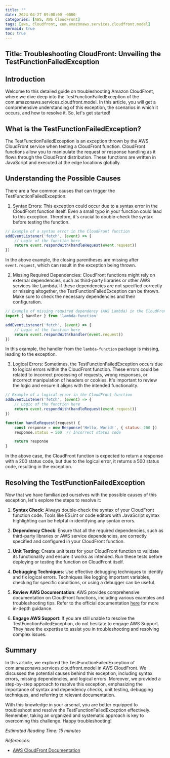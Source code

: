 ```yaml
---
title: ""
date: 2024-04-27 09:00:00 -0000
categories: [AWS, AWS CloudFront]
tags: [aws, cloudfront, com.amazonaws.services.cloudfront.model]
mermaid: true
toc: true
---
```


## Title: Troubleshooting CloudFront: Unveiling the TestFunctionFailedException

## Introduction

Welcome to this detailed guide on troubleshooting Amazon CloudFront, where we dive deep into the TestFunctionFailedException of the com.amazonaws.services.cloudfront.model. In this article, you will get a comprehensive understanding of this exception, the scenarios in which it occurs, and how to resolve it. So, let's get started!

## What is the TestFunctionFailedException?

The TestFunctionFailedException is an exception thrown by the AWS CloudFront service when testing a CloudFront function. CloudFront functions allow you to manipulate the request or response handling as it flows through the CloudFront distribution. These functions are written in JavaScript and executed at the edge locations globally.

## Understanding the Possible Causes

There are a few common causes that can trigger the TestFunctionFailedException:

1. Syntax Errors: This exception could occur due to a syntax error in the CloudFront function itself. Even a small typo in your function could lead to this exception. Therefore, it's crucial to double-check the syntax before testing the function.

```javascript
// Example of a syntax error in the CloudFront function
addEventListener('fetch', (event) => {
    // Logic of the function here
    return event.respondWith(handleRequest(event.request))
})
```

In the above example, the closing parentheses are missing after `event.request`, which can result in the exception being thrown.

2. Missing Required Dependencies: CloudFront functions might rely on external dependencies, such as third-party libraries or other AWS services like Lambda. If these dependencies are not specified correctly or missing altogether, the TestFunctionFailedException can be thrown. Make sure to check the necessary dependencies and their configuration.

```javascript
// Example of missing required dependency (AWS Lambda) in the CloudFront function
import { handler } from 'lambda-function'

addEventListener('fetch', (event) => {
    // Logic of the function here
    return event.respondWith(handler(event.request))
})
```

In this example, the handler from the `lambda-function` package is missing, leading to the exception.

3. Logical Errors: Sometimes, the TestFunctionFailedException occurs due to logical errors within the CloudFront function. These errors could be related to incorrect processing of requests, wrong responses, or incorrect manipulation of headers or cookies. It's important to review the logic and ensure it aligns with the intended functionality.

```javascript
// Example of a logical error in the CloudFront function
addEventListener('fetch', (event) => {
    // Logic of the function here
    return event.respondWith(handleRequest(event.request))
})

function handleRequest(request) {
    const response = new Response('Hello, World!', { status: 200 })
    response.status = 500  // Incorrect status code

    return response
}
```

In the above case, the CloudFront function is expected to return a response with a 200 status code, but due to the logical error, it returns a 500 status code, resulting in the exception.

## Resolving the TestFunctionFailedException

Now that we have familiarized ourselves with the possible causes of this exception, let's explore the steps to resolve it:

1. **Syntax Check**: Always double-check the syntax of your CloudFront function code. Tools like ESLint or code editors with JavaScript syntax highlighting can be helpful in identifying any syntax errors.

2. **Dependency Check**: Ensure that all the required dependencies, such as third-party libraries or AWS service dependencies, are correctly specified and configured in your CloudFront function.

3. **Unit Testing**: Create unit tests for your CloudFront function to validate its functionality and ensure it works as intended. Run these tests before deploying or testing the function on CloudFront itself.

4. **Debugging Techniques**: Use effective debugging techniques to identify and fix logical errors. Techniques like logging important variables, checking for specific conditions, or using a debugger can be useful.

5. **Review AWS Documentation**: AWS provides comprehensive documentation on CloudFront functions, including various examples and troubleshooting tips. Refer to the official documentation [here](https://docs.aws.amazon.com/AmazonCloudFront/latest/DeveloperGuide/aws-cloudfront-functions.html) for more in-depth guidance.

6. **Engage AWS Support**: If you are still unable to resolve the TestFunctionFailedException, do not hesitate to engage AWS Support. They have the expertise to assist you in troubleshooting and resolving complex issues.

## Summary

In this article, we explored the TestFunctionFailedException of com.amazonaws.services.cloudfront.model in AWS CloudFront. We discussed the potential causes behind this exception, including syntax errors, missing dependencies, and logical errors. Moreover, we provided a step-by-step approach to resolve this exception, emphasizing the importance of syntax and dependency checks, unit testing, debugging techniques, and referring to relevant documentation.

With this knowledge in your arsenal, you are better equipped to troubleshoot and resolve the TestFunctionFailedException effectively. Remember, taking an organized and systematic approach is key to overcoming this challenge. Happy troubleshooting!

*Estimated Reading Time: 15 minutes*

*References:*
- [AWS CloudFront Documentation](https://docs.aws.amazon.com/AmazonCloudFront/latest/DeveloperGuide/aws-cloudfront-functions.html)